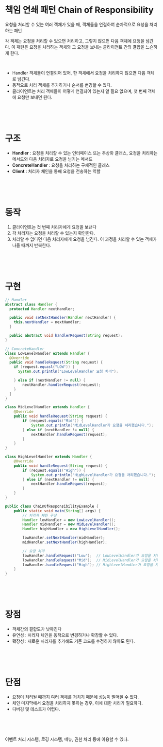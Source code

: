 # 책임 연쇄 패턴 Chain of Responsibility  

요청을 처리할 수 있는 여러 객체가 있을 때, 객체들을 연결하여 순차적으로 요청을 처리하는 패턴  

각 객체는 요청을 처리할 수 있으면 처리하고, 그렇지 않으면 다음 객체에 요청을 넘긴다. 
이 패턴은 요청을 처리하는 객체와 그 요청을 보내는 클라이언트 간의 결합을 느슨하게 한다.  

<br>

- Handler 객체들이 연결되어 있어, 한 객체에서 요청을 처리하지 않으면 다음 객체로 넘긴다.
- 동적으로 처리 객체를 추가하거나 순서를 변경할 수 있다.
- 클라이언트는 처리 객체들이 어떻게 연결되어 있는지 알 필요 없으며, 첫 번째 객체에 요청만 보내면 된다.


<br><br><br>


# 구조
- **Handler** : 요청을 처리할 수 있는 인터페이스 또는 추상화 클래스, 요청을 처리하는 메서드와 다음 처리자로 요청을 넘기는 메서드
- **ConcreteHandler** : 요청을 처리하는 구체적인 클래스
- **Client** : 처리자 체인을 통해 요청을 전송하는 역할


<br><br><br>


# 동작
1. 클라이언트는 첫 번째 처리자에게 요청을 보낸다
2. 각 처리자는 요청을 처리할 수 있는지 확인한다.
3. 처리할 수 없다면 다음 처리자에게 요청을 넘긴다. 이 과정을 처리할 수 있는 객체가 나올 때까지 반복한다.


<br><br><br>

# 구현
```java
// Handler
abstract class Handler {
  protected Handler nextHandler;

  public void setNextHandler(Handler nextHandler) {
    this.nextHandler = nextHandler;
  }

  public abstract void handlerRequest(String request);
}

// ConcreteHandler
class LowLevelHandler extends Handler {
  @Override
  public void handleRequest(String request) {
    if (request.equasl("LOW")) {
      System.out.println("LowLevelHandler 요청 처리");

    } else if (nextHandler != null) {
        nextHandler.handlerRequest(request);
    }
  }
}

class MidLevelHandler extends Handler {
    @Override
    public void handleRequest(String request) {
        if (request.equals("Mid")) {
            System.out.println("MidLevelHandler가 요청을 처리했습니다.");
        } else if (nextHandler != null) {
            nextHandler.handleRequest(request);
        }
    }
}

class HighLevelHandler extends Handler {
    @Override
    public void handleRequest(String request) {
        if (request.equals("High")) {
            System.out.println("HighLevelHandler가 요청을 처리했습니다.");
        } else if (nextHandler != null) {
            nextHandler.handleRequest(request);
        }
    }
}

public class ChainOfResponsibilityExample {
    public static void main(String[] args) {
        // 처리자 체인 구성
        Handler lowHandler = new LowLevelHandler();
        Handler midHandler = new MidLevelHandler();
        Handler highHandler = new HighLevelHandler();

        lowHandler.setNextHandler(midHandler);
        midHandler.setNextHandler(highHandler);

        // 요청 처리
        lowHandler.handleRequest("Low");  // LowLevelHandler가 요청을 처리
        lowHandler.handleRequest("Mid");  // MidLevelHandler가 요청을 처리
        lowHandler.handleRequest("High"); // HighLevelHandler가 요청을 처리
    }
}
```


<br><br><br>


# 장점
- 객체간의 결합도가 낮아진다
- 유연성 : 처리자 체인을 동적으로 변경하거나 확장할 수 있다.
- 확장성 : 새로운 처리자를 추가해도 기존 코드를 수정하지 않아도 된다.


<br><br><br>


# 단점
- 요청이 처리될 때까지 여러 객체를 거치기 때문에 성능이 떨어질 수 있다.
- 체인 마지막에서 요청을 처리하지 못하는 경우, 이에 대한 처리가 필요하다.
- 디버깅 및 테스트가 어렵다.


<br><br><br>


이벤트 처리 시스템, 로깅 시스템, 메뉴, 권한 처리 등에 이용할 수 있다.


